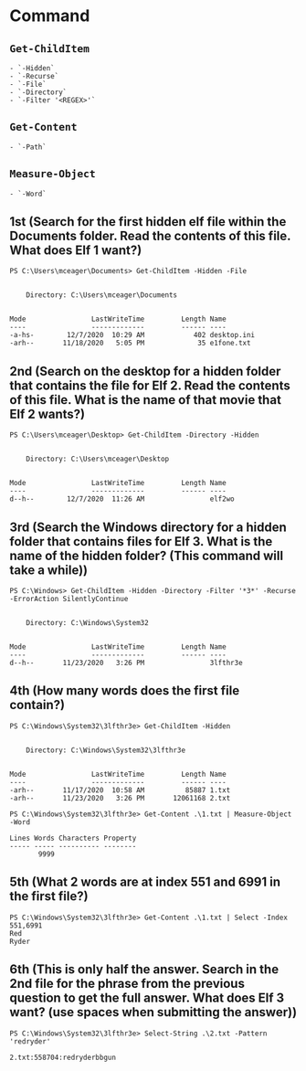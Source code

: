 # Command

## `Get-ChildItem`
	- `-Hidden`			
	- `-Recurse`
	- `-File`
	- `-Directory`
	- `-Filter '<REGEX>'`

## `Get-Content`
	- `-Path`

## `Measure-Object`
	- `-Word`
	
## 1st (Search for the first hidden elf file within the Documents folder. Read the contents of this file. What does Elf 1 want?)
```
PS C:\Users\mceager\Documents> Get-ChildItem -Hidden -File


    Directory: C:\Users\mceager\Documents


Mode                LastWriteTime         Length Name
----                -------------         ------ ----
-a-hs-        12/7/2020  10:29 AM            402 desktop.ini
-arh--       11/18/2020   5:05 PM             35 e1fone.txt
```

## 2nd (Search on the desktop for a hidden folder that contains the file for Elf 2. Read the contents of this file. What is the name of that movie that Elf 2 wants?)
```
PS C:\Users\mceager\Desktop> Get-ChildItem -Directory -Hidden


    Directory: C:\Users\mceager\Desktop


Mode                LastWriteTime         Length Name
----                -------------         ------ ----
d--h--        12/7/2020  11:26 AM                elf2wo
```

## 3rd (Search the Windows directory for a hidden folder that contains files for Elf 3. What is the name of the hidden folder? (This command will take a while))
```
PS C:\Windows> Get-ChildItem -Hidden -Directory -Filter '*3*' -Recurse -ErrorAction SilentlyContinue
 

    Directory: C:\Windows\System32


Mode                LastWriteTime         Length Name
----                -------------         ------ ----
d--h--       11/23/2020   3:26 PM                3lfthr3e

```

## 4th (How many words does the first file contain?)
```
PS C:\Windows\System32\3lfthr3e> Get-ChildItem -Hidden


    Directory: C:\Windows\System32\3lfthr3e


Mode                LastWriteTime         Length Name
----                -------------         ------ ----
-arh--       11/17/2020  10:58 AM          85887 1.txt
-arh--       11/23/2020   3:26 PM       12061168 2.txt

PS C:\Windows\System32\3lfthr3e> Get-Content .\1.txt | Measure-Object -Word

Lines Words Characters Property 
----- ----- ---------- --------
       9999
```

## 5th (What 2 words are at index 551 and 6991 in the first file?)
```
PS C:\Windows\System32\3lfthr3e> Get-Content .\1.txt | Select -Index 551,6991
Red 
Ryder
```

## 6th (This is only half the answer. Search in the 2nd file for the phrase from the previous question to get the full answer. What does Elf 3 want? (use spaces when submitting the answer))
```
PS C:\Windows\System32\3lfthr3e> Select-String .\2.txt -Pattern 'redryder' 

2.txt:558704:redryderbbgun
```
